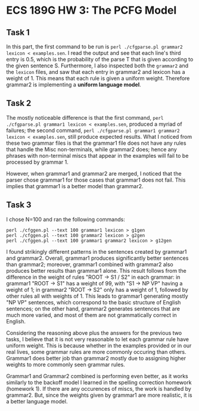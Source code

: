 # ECS 189G HW 3: The PCFG Model

## Task 1

In this part, the first command to be run is ```perl ./cfgparse.pl grammar2 lexicon < examples.sen```. I read the output and see that each line's third entry is 0.5, which is the probability of the parse T that is given according to the given sentence S. Furthermore, I also inspected both the ```grammar2``` and the ```lexicon``` files, and saw that each entry in grammar2 and lexicon has a weight of 1. This means that each rule is given a uniform weight. Therefore grammar2 is implementing a **uniform language model**.

## Task 2

The mostly noticeable difference is that the first command, ```perl ./cfgparse.pl grammar1 lexicon < examples.sen```, produced a myriad of failures; the second command, ```perl ./cfgparse.pl grammar1 grammar2 lexicon < examples.sen```, still produce expected results. What I noticed from these two grammar files is that the grammar1 file does not have any rules that handle the Misc non-terminals, while grammar2 does; hence any phrases with non-terminal miscs that appear in the examples will fail to be processed by grammar 1.

However, when grammar1 and grammar2 are merged, I noticed that the parser chose grammar1 for those cases that grammar1 does not fail. This implies that grammar1 is a better model than grammar2.

## Task 3

I chose N=100 and ran the following commands:
```
perl ./cfggen.pl --text 100 grammar1 lexicon > g1gen
perl ./cfggen.pl --text 100 grammar2 lexicon > g2gen
perl ./cfggen.pl --text 100 grammar1 grammar2 lexicon > g12gen
```
I found strikingly different patterns in the sentences created by grammar1 and grammar2. Overall, grammar1 produces significantly better sentences than grammar2; moreover, grammar1 combined with grammar2 also produces better results than grammar1 alone. This result follows from the difference in the weight of rules "ROOT -> S1 / S2" in each grammar: in grammar1 "ROOT -> S1" has a weight of 99, with "S1 -> NP VP" having a weight of 1; in grammar2 "ROOT -> S2" only has a weight of 1, followed by other rules all with weights of 1. This leads to grammar1 generating mostly "NP VP" sentences, which correspond to the basic structure of English sentences; on the other hand, grammar2 generates sentences that are much more varied, and most of them are not grammatically correct in English. 

Considering the reasoning above plus the answers for the previous two tasks, I believe that it is not very reasonable to let each grammar rule have uniform weight. This is because whether in the examples provided or in our real lives, some grammar rules are more commonly occuring than others. Grammar1 does better job than grammar2 mostly due to assigning higher weights to more commonly seen grammar rules.

Grammar1 and Grammar2 combined is performing even better, as it works similarly to the backoff model I learned in the spelling correction homework (homework 1). If there are any occurences of miscs, the work is handled by grammar2. But, since the weights given by grammar1 are more realistic, it is a better language model.
